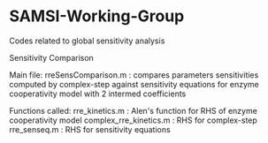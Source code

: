# SAMSI-Working-Group
Codes related to global sensitivity analysis 

Sensitivity Comparison

Main file: 
rreSensComparison.m : compares parameters sensitivities computed by complex-step against sensitivity equations for enzyme cooperativity model with 2 intermed coefficients

Functions called:
rre_kinetics.m : Alen's function for RHS of enzyme cooperativity model
complex_rre_kinetics.m : RHS for complex-step 
rre_senseq.m : RHS for sensitivity equations
